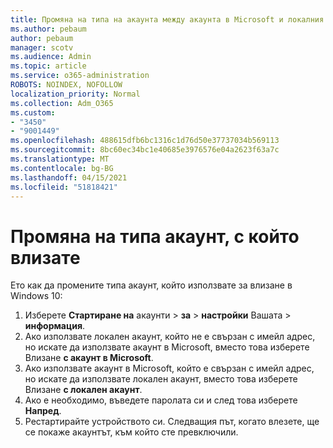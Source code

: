 ```yaml
---
title: Промяна на типа на акаунта между акаунта в Microsoft и локалния акаунт
ms.author: pebaum
author: pebaum
manager: scotv
ms.audience: Admin
ms.topic: article
ms.service: o365-administration
ROBOTS: NOINDEX, NOFOLLOW
localization_priority: Normal
ms.collection: Adm_O365
ms.custom:
- "3450"
- "9001449"
ms.openlocfilehash: 488615dfb6bc1316c1d76d50e37737034b569113
ms.sourcegitcommit: 8bc60ec34bc1e40685e3976576e04a2623f63a7c
ms.translationtype: MT
ms.contentlocale: bg-BG
ms.lasthandoff: 04/15/2021
ms.locfileid: "51818421"
---
```

# <a name="change-the-account-type-that-you-sign-in-with"></a>Промяна на типа акаунт, с който влизате

Ето как да промените типа акаунт, който използвате за влизане в Windows 10:

1. Изберете **Стартиране на** акаунти  >  **за**  >  **настройки** Вашата  >  **информация**.
2. Ако използвате локален акаунт, който не е свързан с имейл адрес, но искате да използвате акаунт в Microsoft, вместо това изберете Влизане **с акаунт в Microsoft**.
3. Ако използвате акаунт в Microsoft, който е свързан с имейл адрес, но искате да използвате локален акаунт, вместо това изберете Влизане **с локален акаунт**.
4. Ако е необходимо, въведете паролата си и след това изберете **Напред**.
5. Рестартирайте устройството си. Следващия път, когато влезете, ще се покаже акаунтът, към който сте превключили.